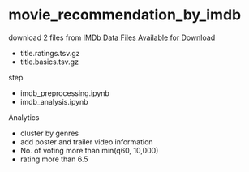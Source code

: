 # movie_recommendation_by_imdb

download 2 files from [IMDb Data Files Available for Download](https://datasets.imdbws.com/) </br>
* title.ratings.tsv.gz
* title.basics.tsv.gz

step</br>
* imdb_preprocessing.ipynb
* imdb_analysis.ipynb

Analytics </br>
* cluster by genres
* add poster and trailer video information
* No. of voting more than min(q60, 10,000)
* rating more than 6.5
